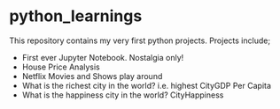 # python_learnings

This repository contains my very first python projects.
Projects include; 
- First ever Jupyter Notebook. Nostalgia only!
- House Price Analysis
- Netflix Movies and Shows play around
- What is the richest city in the world? i.e. highest CityGDP Per Capita
- What is the happiness city in the world? CityHappiness
